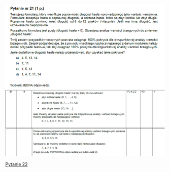 ![img.png](../Pytania/screeny/img_20.png)
![img.png](screeny/img_20.png)

[Pytanie 22](../Pytania/Pyt_22.md)